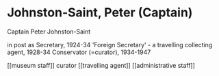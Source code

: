 # Johnston-Saint, Peter \(Captain\)

Captain Peter Johnston-Saint

in post as Secretary, 1924-34 'Foreign Secretary' - a travelling collecting agent, 1928-34 Conservator \(=curator\), 1934-1947

\[\[museum staff\]\] curator \[\[travelling agent\]\] \[\[administrative staff\]\]

